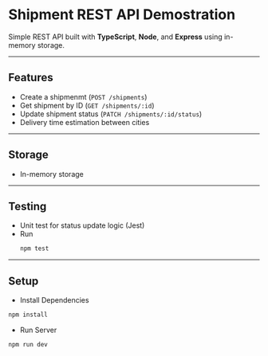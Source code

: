 # Shipment REST API Demostration

Simple REST API built with **TypeScript**, **Node**, and **Express** using in-memory storage.

---

## Features
- Create a shipmenmt (`POST /shipments`)
- Get shipment by ID (`GET /shipments/:id`)
- Update shipment status (`PATCH /shipments/:id/status`)
- Delivery time estimation between cities

---

## Storage
- In-memory storage

---

## Testing
- Unit test for status update logic (Jest)
- Run 
    ```bash
    npm test
    ```
---

## Setup

- Install Dependencies
```bash 
npm install
```

- Run Server 
```bash
npm run dev
```

